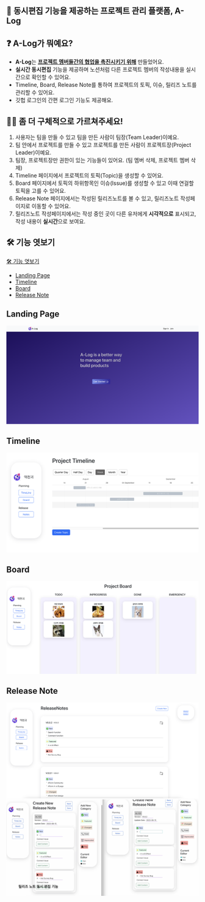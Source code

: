 ## 🙌 동시편집 기능을 제공하는 프로젝트 관리 플랫폼, A-Log

## ❓ A-Log가 뭐예요?

- **A-Log**는 **<u>프로젝트 멤버들간의 협업을 촉진시키기 위해</u>** 만들었어요.
- **실시간 동시편집** 기능을 제공하며 노션처럼 다른 프로젝트 멤버의 작성내용을 실시간으로 확인할 수 있어요.
- Timeline, Board, Release Note를 통하여 프로젝트의 토픽, 이슈, 릴리즈 노트를 관리할 수 있어요.
- 깃헙 로그인의 간편 로그인 기능도 제공해요.

## 🙋‍♀️ 좀 더 구체적으로 가르쳐주세요!

1. 사용자는 팀을 만들 수 있고 팀을 만든 사람이 팀장(Team Leader)이예요.
2. 팀 안에서 프로젝트를 만들 수 있고 프로젝트를 만든 사람이 프로젝트장(Project Leader)이예요.
3. 팀장, 프로젝트장만 권한이 있는 기능들이 있어요. (팀 멤버 삭제, 프로젝트 멤버 삭제)
4. Timeline 페이지에서 프로젝트의 토픽(Topic)을 생성할 수 있어요.
5. Board 페이지에서 토픽의 하위항목인 이슈(Issue)를 생성할 수 있고 이때 연걸할 토픽을 고를 수 있어요.
6. Release Note 페이지에서는 작성된 릴리즈노트를 볼 수 있고, 릴리즈노트 작성페이지로 이동할 수 있어요.
7. 릴리즈노트 작성페이지에서는 작성 중인 곳이 다른 유저에게 **시각적으로** 표시되고, 작성 내용이 **실시간**으로 보여요.

## 🛠 기능 엿보기

[🛠 기능 엿보기](#-기능-엿보기)

- [Landing Page](#landing-page)
- [Timeline](#timeline)
- [Board](#board)
- [Release Note](#release-note)

## Landing Page

<img src="src/assets/readmeImages/landingpage-1.png">
<br>

## Timeline

<img src="src/assets/readmeImages/timeline-1.png">
<br>

## Board

<img src="src/assets/readmeImages/board-1.png">
<br>   
   
## Release Note
<img src="src/assets/readmeImages/releasenote-1.png">
<img src="src/assets/readmeImages/releasenote-2.png">
<br>
